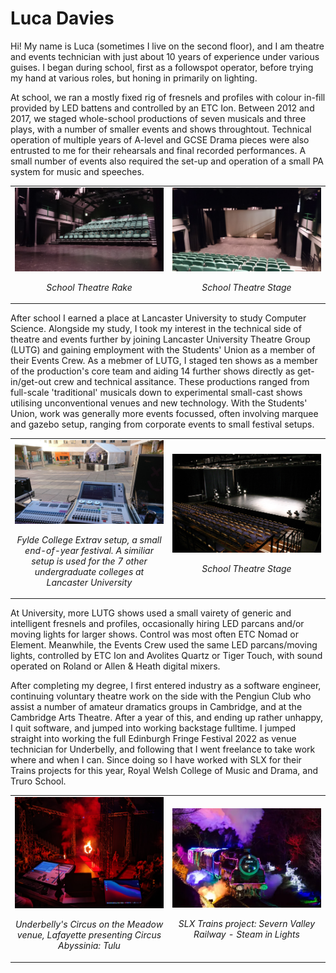 # Luca Davies

Hi! My name is Luca (sometimes I live on the second floor), and I am theatre and events technician with just about 10 years of experience under various guises. I began during school, first as a followspot operator, before trying my hand at various roles, but honing in primarily on lighting.

At school, we ran a mostly fixed rig of fresnels and profiles with colour in-fill provided by LED battens and controlled by an ETC Ion. Between 2012 and 2017, we staged whole-school productions of seven musicals and three plays, with a number of smaller events and shows throughtout. Technical operation of multiple years of A-level and GCSE Drama pieces were also entrusted to me for their rehearsals and final recorded performances. A small number of events also required the set-up and operation of a small PA system for music and speeches.

<table>
  <tr>
    <td width="40%">
      <img src="https://github.com/lucadavies/Technician/blob/main/Images/Neuadd-1.jpg" alt="School theatre rake" width="*"/>
      <p align="center"><i>School Theatre Rake</i></p>
    </td>
    <td width="40%" >
      <img src="https://github.com/lucadavies/Technician/blob/main/Images/Neuadd-2.jpg" alt="School theatre rake" width="*"/>
      <p align="center"><i>School Theatre Stage</i></p>
    </td>
  </tr>
</table>

After school I earned a place at Lancaster University to study Computer Science. Alongside my study, I took my interest in the technical side of theatre and events further by joining Lancaster University Theatre Group (LUTG) and gaining employment with the Students' Union as a member of their Events Crew. As a mebmer of LUTG, I staged ten shows as a member of the production's core team and aiding 14 further shows directly as get-in/get-out crew and technical assitance. These productions ranged from full-scale 'traditional' musicals down to experimental small-cast shows utilising unconventional venues and new technology. With the Students' Union, work was generally more events focussed, often involving marquee and gazebo setup, ranging from corporate events to small festival setups.

<table>
  <tr>
    <td width="40%">
      <img src="https://github.com/lucadavies/Technician/blob/main/Images/SUCrew-1.jpg" alt="Fylde College Extrav" width="*"/>
      <p align="center"><i>Fylde College Extrav setup, a small end-of-year festival. A similiar setup is used for the 7 other undergraduate colleges at Lancaster University</i></p>
    </td>
    <td width="40%" >
      <img src="https://github.com/lucadavies/Technician/blob/main/Images/Nuff.jpg" alt="Nuffield theatre, venue for LUTG's large shows" width="*"/>
      <p align="center"><i>School Theatre Stage</i></p>
    </td>
  </tr>
</table>

At University, more LUTG shows used a small vairety of generic and intelligent fresnels and profiles, occasionally hiring LED parcans and/or moving lights for larger shows. Control was most often ETC Nomad or Element. Meanwhile, the Events Crew used the same LED parcans/moving lights, controlled by ETC Ion and Avolites Quartz or Tiger Touch, with sound operated on Roland or Allen & Heath digital mixers.

After completing my degree, I first entered industry as a software engineer, continuing voluntary theatre work on the side with the Pengiun Club who assist a number of  amateur dramatics groups in Cambridge, and at the Cambridge Arts Theatre. After a year of this, and ending up rather unhappy, I quit software, and jumped into working backstage fulltime. I jumped straight into working the full Edinburgh Fringe Festival 2022 as venue technician for Underbelly, and following that I went freelance to take work where and when I can. Since doing so I have worked with SLX for their Trains projects for this year, Royal Welsh College of Music and Drama, and Truro School.

<table>
  <tr>
    <td width="40%" >
      <img src="https://github.com/lucadavies/Technician/blob/main/Images/Fringe-2.jpg" alt="Underbelly's Circus on the Meadow venue, Lafayette presenting Circus Abyssinia: Tulu" width="*"/>
      <p align="center"><i>Underbelly's Circus on the Meadow venue, Lafayette presenting Circus Abyssinia: Tulu</i></p>
    </td>
    <td width="40%">
      <img src="https://github.com/lucadavies/Technician/blob/main/Images/Trains-1.jpg" alt="SLX Trains project: Severn Valley Railway - Steam in Lights" width="*"/>
      <p align="center"><i>SLX Trains project: Severn Valley Railway - Steam in Lights</i></p>
    </td>
  </tr>
</table>
